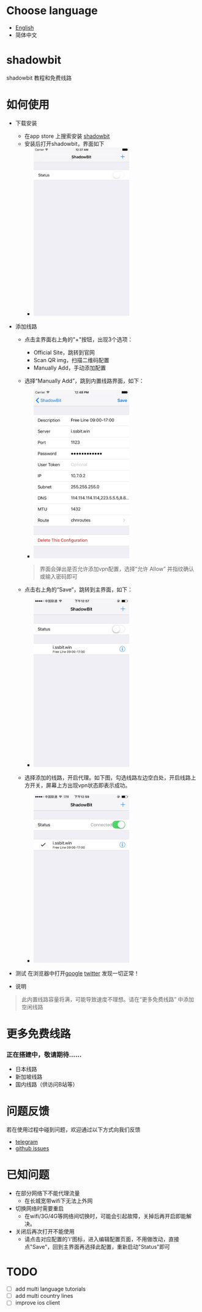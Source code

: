 # Choose language
- [English](./en/README.md "English tutorials")
- 简体中文

# shadowbit
shadowbit 教程和免费线路

# 如何使用
- 下载安装
  - 在app store 上搜索安装 [shadowbit](https://itunes.apple.com/us/app/shadowbit/id1236116150?l=zh&ls=1&mt=8)
  - 安装后打开shadowbit，界面如下
    - <img src="./img/shadowbit_ios_start.png" height="440" width="250" />
- 添加线路
  - 点击主界面右上角的"+"按钮，出现3个选项：
    - Official Site，跳转到官网
    - Scan QR img，扫描二维码配置
    - Manually Add，手动添加配置
  - 选择“Manually Add”，跳到内置线路界面，如下：
    - <img src="./img/shadowbit_ios_default_line.png" height="440" width="250" />

    > 界面会弹出是否允许添加vpn配置，选择“允许 Allow” 并指纹确认或输入密码即可

  - 点击右上角的“Save”，跳转到主界面，如下：
    - <img src="./img/shadowbit-main-ui.jpg" height="440" width="250" />

  - 选择添加的线路，开启代理。如下图，勾选线路左边空白处，开启线路上方开关，屏幕上方出现vpn状态即表示成功。
    - <img src="./img/shadowbit-main-ui-start.jpg" height="440" width="250" />

- 测试
在浏览器中打开[google](https://google.com) [twitter](https://twitter.com) 发现一切正常！

- 说明

> 此内置线路容量将满，可能导致速度不理想。请在“更多免费线路” 中添加空闲线路

# 更多免费线路
### 正在搭建中，敬请期待......
- 日本线路
- 新加坡线路
- 国内线路（供访问B站等）

# 问题反馈
若在使用过程中碰到问题，欢迎通过以下方式向我们反馈
- [telegram](https://t.me/joinchat/Git7-Q-mO98cqCAz406eSg)
- [github issues](https://github.com/itrump/shadowbit/issues)

# 已知问题
- 在部分网络下不能代理流量
  - 在长城宽带wifi下无法上外网
- 切换网络时需要重启
  - 在wifi/3G/4G等网络间切换时，可能会引起故障，关掉后再开启即能解决。
- 关闭后再次打开不能使用
  - 请点击对应配置的'i'图标，进入编辑配置页面，不用做改动，直接点"Save"，回到主界面再选择此配置，重新启动"Status"即可

# TODO
- [ ] add multi language tutorials
- [ ] add multi country lines
- [ ] improve ios client
